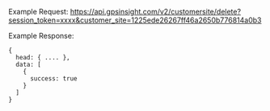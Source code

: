 Example Request: https://api.gpsinsight.com/v2/customersite/delete?session_token=xxxx&customer_site=1225ede26267ff46a2650b776814a0b3

Example Response:

    {
      head: { .... },
      data: [
        {
          success: true
        }
      ]
    }
